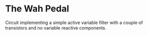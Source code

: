 The Wah Pedal
=============

Circuit implementing a simple active variable filter 
with a couple of transistors and no variable 
reactive components.
